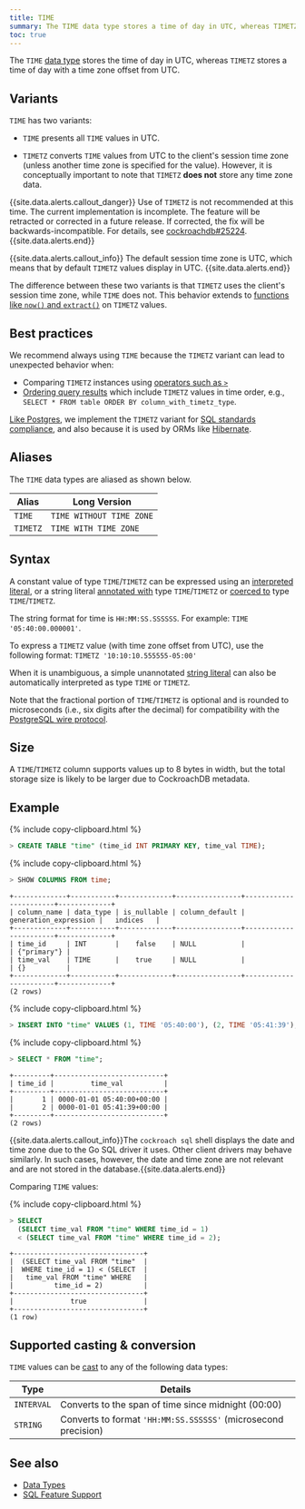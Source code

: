 ```yaml
---
title: TIME
summary: The TIME data type stores a time of day in UTC, whereas TIMETZ stores a time of day with a time zone offset from UTC.
toc: true
---
```

The `TIME` [data type](data-types.html) stores the time of day in UTC, whereas `TIMETZ` stores a time of day with a time zone offset from UTC.


## Variants

`TIME` has two variants:

- `TIME` presents all `TIME` values in UTC.

- `TIMETZ` converts `TIME` values from UTC to the client's session time zone (unless another time zone is specified for the value). However, it is conceptually important to note that `TIMETZ` **does not** store any time zone data.

<a name="timetz-warning"></a>

{{site.data.alerts.callout_danger}}
Use of `TIMETZ` is not recommended at this time. The current implementation is incomplete.  The feature will be retracted or corrected in a future release.  If corrected, the fix will be backwards-incompatible.  For details, see [cockroachdb#25224](https://github.com/cockroachdb/cockroach/issues/25224).
{{site.data.alerts.end}}

{{site.data.alerts.callout_info}}
The default session time zone is UTC, which means that by default `TIMETZ` values display in UTC.
{{site.data.alerts.end}}

The difference between these two variants is that `TIMETZ` uses the client's session time zone, while `TIME` does not. This behavior extends to [functions like `now()` and `extract()`](functions-and-operators.html#date-and-time-functions) on `TIMETZ` values.

## Best practices

We recommend always using `TIME` because the `TIMETZ` variant can lead to unexpected behavior when:

- Comparing `TIMETZ` instances using [operators such as `>`](functions-and-operators.html#operators)
- [Ordering query results](query-order.html) which include `TIMETZ` values in time order, e.g., `SELECT * FROM table ORDER BY column_with_timetz_type`.

[Like Postgres](https://www.postgresql.org/docs/current/static/datatype-datetime.html), we implement the `TIMETZ` variant for [SQL standards compliance](sql-feature-support.html), and also because it is used by ORMs like [Hibernate](build-a-java-app-with-cockroachdb-hibernate.html).

## Aliases

The `TIME` data types are aliased as shown below.

Alias    | Long Version
---------|-------------
`TIME`   | `TIME WITHOUT TIME ZONE`
`TIMETZ` | `TIME WITH TIME ZONE`

## Syntax

A constant value of type `TIME`/`TIMETZ` can be expressed using an
[interpreted literal](sql-constants.html#interpreted-literals), or a
string literal
[annotated with](scalar-expressions.html#explicitly-typed-expressions)
type `TIME`/`TIMETZ` or
[coerced to](scalar-expressions.html#explicit-type-coercions) type
`TIME`/`TIMETZ`.

The string format for time is `HH:MM:SS.SSSSSS`. For example: `TIME '05:40:00.000001'`.

To express a `TIMETZ` value (with time zone offset from UTC), use
the following format: `TIMETZ '10:10:10.555555-05:00'`

When it is unambiguous, a simple unannotated [string literal](sql-constants.html#string-literals) can also
be automatically interpreted as type `TIME` or `TIMETZ`.

Note that the fractional portion of `TIME`/`TIMETZ` is optional and is rounded to microseconds (i.e., six digits after the decimal) for compatibility with the [PostgreSQL wire protocol](https://www.postgresql.org/docs/current/static/protocol.html).

## Size

A `TIME`/`TIMETZ` column supports values up to 8 bytes in width, but the total storage size is likely to be larger due to CockroachDB metadata.

## Example

{% include copy-clipboard.html %}
~~~ sql
> CREATE TABLE "time" (time_id INT PRIMARY KEY, time_val TIME);
~~~

{% include copy-clipboard.html %}
~~~ sql
> SHOW COLUMNS FROM time;
~~~

~~~
+-------------+-----------+-------------+----------------+-----------------------+-------------+
| column_name | data_type | is_nullable | column_default | generation_expression |   indices   |
+-------------+-----------+-------------+----------------+-----------------------+-------------+
| time_id     | INT       |    false    | NULL           |                       | {"primary"} |
| time_val    | TIME      |    true     | NULL           |                       | {}          |
+-------------+-----------+-------------+----------------+-----------------------+-------------+
(2 rows)
~~~

{% include copy-clipboard.html %}
~~~ sql
> INSERT INTO "time" VALUES (1, TIME '05:40:00'), (2, TIME '05:41:39');
~~~

{% include copy-clipboard.html %}
~~~ sql
> SELECT * FROM "time";
~~~

~~~
+---------+---------------------------+
| time_id |         time_val          |
+---------+---------------------------+
|       1 | 0000-01-01 05:40:00+00:00 |
|       2 | 0000-01-01 05:41:39+00:00 |
+---------+---------------------------+
(2 rows)
~~~

{{site.data.alerts.callout_info}}The <code>cockroach sql</code> shell displays the date and time zone due to the Go SQL driver it uses. Other client drivers may behave similarly. In such cases, however, the date and time zone are not relevant and are not stored in the database.{{site.data.alerts.end}}

Comparing `TIME` values:

{% include copy-clipboard.html %}
~~~ sql
> SELECT
  (SELECT time_val FROM "time" WHERE time_id = 1)
  < (SELECT time_val FROM "time" WHERE time_id = 2);
~~~

~~~
+--------------------------------+
|  (SELECT time_val FROM "time"  |
|  WHERE time_id = 1) < (SELECT  |
|   time_val FROM "time" WHERE   |
|          time_id = 2)          |
+--------------------------------+
|              true              |
+--------------------------------+
(1 row)
~~~

## Supported casting & conversion

`TIME` values can be [cast](data-types.html#data-type-conversions-and-casts) to any of the following data types:

Type | Details
-----|--------
`INTERVAL` | Converts to the span of time since midnight (00:00)
`STRING` | Converts to format `'HH:MM:SS.SSSSSS'` (microsecond precision)

## See also

- [Data Types](data-types.html)
- [SQL Feature Support](sql-feature-support.html)

